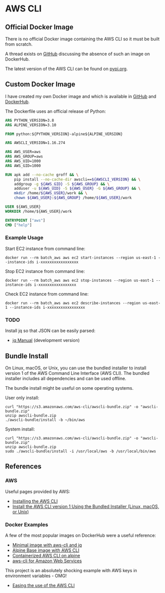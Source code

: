 # AWS CLI

## Official Docker Image

There is no official Docker image containing the AWS CLI so it must be built from scratch.

A thread exists on [GitHub](https://github.com/aws/aws-cli/issues/3553) discussing the absence of such an image on DockerHub.

The latest version of the AWS CLI can be found on [pypi.org](https://pypi.org/project/awscli/).



## Custom Docker Image

I have created my own Docker image and which is available in [GitHub](https://github.com/Logiqx/aws-cli) and [DockerHub](https://hub.docker.com/repository/docker/logiqx/aws-cli).

The Dockerfile uses an official release of Python:

```dockerfile
ARG PYTHON_VERSION=3.8
ARG ALPINE_VERSION=3.10

FROM python:${PYTHON_VERSION}-alpine${ALPINE_VERSION}

ARG AWSCLI_VERSION=1.16.274

ARG AWS_USER=aws
ARG AWS_GROUP=aws
ARG AWS_UID=1000
ARG AWS_GID=1000

RUN apk add --no-cache groff && \
    pip install --no-cache-dir awscli==${AWSCLI_VERSION} && \
    addgroup -g ${AWS_GID} -S ${AWS_GROUP} && \
    adduser -u ${AWS_UID} -S ${AWS_USER} -G ${AWS_GROUP} && \
    mkdir /home/${AWS_USER}/work && \
    chown ${AWS_USER}:${AWS_GROUP} /home/${AWS_USER}/work

USER ${AWS_USER}
WORKDIR /home/${AWS_USER}/work

ENTRYPOINT ["aws"]
CMD ["help"]
```



### Example Usage

Start EC2 instance from command line:

```
docker run --rm batch_aws aws ec2 start-instances --region us-east-1 --instance-ids i-xxxxxxxxxxxxxxxxx
```

Stop EC2 instance from command line:

```
docker run --rm batch_aws aws ec2 stop-instances --region us-east-1 --instance-ids i-xxxxxxxxxxxxxxxxx
```

Check EC2 instance from command line:

```
docker run --rm batch_aws aws ec2 describe-instances --region us-east-1 --instance-ids i-xxxxxxxxxxxxxxxxx
```



### TODO

Install jq so that JSON can be easily parsed:

- [jq Manual](https://stedolan.github.io/jq/manual/#Invokingjq) (development version)



## Bundle Install

On Linux, macOS, or Unix, you can use the bundled installer to install version 1 of the AWS Command Line Interface (AWS CLI). The bundled installer includes all dependencies and can be used offline.

The bundle install might be useful on some operating systems.

User only install:

```
curl "https://s3.amazonaws.com/aws-cli/awscli-bundle.zip" -o "awscli-bundle.zip"
unzip awscli-bundle.zip
./awscli-bundle/install -b ~/bin/aws
```

System install:

```
curl "https://s3.amazonaws.com/aws-cli/awscli-bundle.zip" -o "awscli-bundle.zip"
unzip awscli-bundle.zip
sudo ./awscli-bundle/install -i /usr/local/aws -b /usr/local/bin/aws
```




## References

### AWS

Useful pages provided by AWS:

- [Installing the AWS CLI](https://docs.aws.amazon.com/cli/latest/userguide/cli-chap-install.html)
- [Install the AWS CLI version 1 Using the Bundled Installer (Linux, macOS, or Unix)](https://docs.aws.amazon.com/cli/latest/userguide/install-bundle.html)

### Docker Examples

A few of the most popular images on DockerHub were a useful reference:

- [Minimal image with aws-cli and jq](https://hub.docker.com/r/mikesir87/aws-cli/dockerfile)
- [Alpine Base image with AWS CLI](https://hub.docker.com/r/boycey/alpine-aws-cli/)
- [Containerized AWS CLI on alpine](https://hub.docker.com/r/mesosphere/aws-cli/dockerfile)
- [aws-cli for Amazon Web Services](https://hub.docker.com/r/nbrown/aws-cli/dockerfile)

This project is an absolutely shocking example with AWS keys in environment variables - OMG!

- [Easing the use of the AWS CLI](https://lostechies.com/gabrielschenker/2016/09/21/easing-the-use-of-the-aws-cli/)

